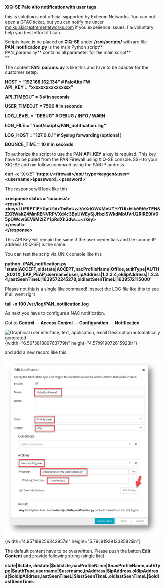 **XIQ-SE Palo Alto notification with user tags**

this is solution is not official supported by Extreme Networks. You can
not open a GTAC ticket, but you can notify me under
<mnikulski@extremenetworks.com> if you experience issues. I'm voluntary
help you best effort if I can.

Scripts have to be placed on **XIQ-SE** under **/root/scripts/** with
are file\
**PAN_notification.py** is the main Python script**\
PAN_params.py** contains all parameter for the main script**\
**

The content **PAN_params.py** is like this and have to be adapter for
the customer setup.

**HOST = \"192.168.162.134\" \# PaloAlto FW\
API_KEY = "xxxxxxxxxxxxxxxx"**

**API_TIMEOUT = 3 \# in seconds**

**USER_TIMEOUT = 7500 \# in seconds**

**LOG_LEVEL = \"DEBUG\" \# DEBUG / INFO / WARN**

**LOG_FILE = \"/root/scripts/PAN_notification.log\"**

**LOG_HOST = \"127.0.0.1\" \# Syslog forwarding (optional )**

**BOUNCE_TIME = 10 \# in seconds**

To authorize the script to use the PAN **API_KEY** a key is required.
This key have to be pulled from the PAN Firewall using XIQ-SE console.
SSH to your XIQ-SE and run follow command using the PAN IP address

**curl -k -X GET
\'https://\<firewall\>/api/?type=keygen&user=\<username\>&password=\<password\>\'**

The response will look like this

**\<response status = \'success\'\>\
\<result\>\
\<key\>LUFRPT1EY0plU1dxTm5oUzJVeXdOWXMvUTYrTUIxMlk9Ri9zTENSZXRWakZ4MmRENVRPVXd4c3BpUWEySjJhbzlSWkdMbUVrU2RIRE9iV05pOWcwSEV6M2lZY1pRdXhGdw==\</key\>\
\</result\>\
\</response\>**

This API Key will remain the same if the user credentials and the source
IP address (XIQ-SE) is the same.

You can test the scrip via UNIX console like this

**python .\\PAN_notification.py
\'state\|ACCEPT,oldstate\|ACCEPT,nacProfileName\|Office,authType\|AUTH_8021X_EAP_PEAP,username\|user,ipAddress\|1.2.3.4,oldipAddress\|1.2.3.4,lastSeenTimeL\|1639572245278,oldlastSeenTimeL\|1639572115000\'**

Please not this is a single like command! Inspect the LOG file like this
to see if all went right

**tail -n 100 /var/log/PAN_notification.log**

As next you have to configure a NAC notification.

Got to **Control** -- **Access Control** -- **Configuration** --
**Notification**

![Graphical user interface, text, application, email Description
automatically generated](media/PAN_image1.png){width="6.567381889763779in" height="4.579919072615923in"}

and add a new record like this

![Graphical user interface, application, email Description automatically generated](media/PAN_image2.png){width="4.957199256342957in"
height="5.7969192913385825in"}

The default content have to be overwritten. Please push the button
**Edit Content** and provide following string (single line)

**state\|\$state,oldstate\|\$oldstate,nacProfileName\|\$nacProfileName,authType\|\$authType,username\|\$username,ipAddress\|\$ipAddress,oldipAddress\|\$oldipAddress,lastSeenTimeL\|\$lastSeenTimeL,oldlastSeenTimeL\|\$oldlastSeenTimeL**
